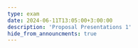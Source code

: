 ```yaml
---
type: exam
date: 2024-06-11T13:05:00+3:00:00
description: 'Proposal Presentations 1'
hide_from_announcments: true
---
```

